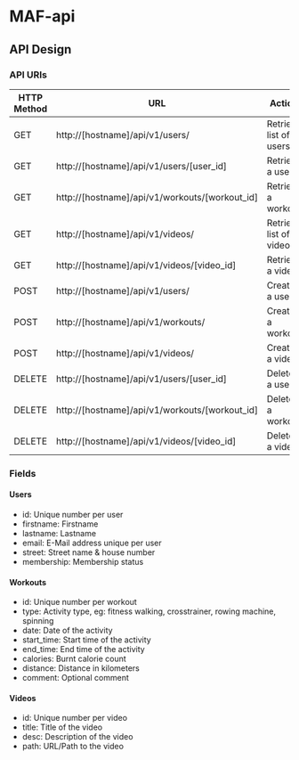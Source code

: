 # MAF-api

## API Design
### API URIs
| HTTP Method | URL | Action |
| ------------- | ------------- | ------------- |
| GET | http://[hostname]/api/v1/users/ | Retrieve list of users |
| GET | http://[hostname]/api/v1/users/[user_id] | Retrieve a user |
| GET | http://[hostname]/api/v1/workouts/[workout_id] | Retrieve a workout |
| GET | http://[hostname]/api/v1/videos/ | Retrieve list of videos |
| GET | http://[hostname]/api/v1/videos/[video_id] | Retrieve a video |
| POST | http://[hostname]/api/v1/users/ | Create a user |
| POST | http://[hostname]/api/v1/workouts/ | Create a workout |
| POST | http://[hostname]/api/v1/videos/ | Create a video |
| DELETE | http://[hostname]/api/v1/users/[user_id] | Delete a user |
| DELETE | http://[hostname]/api/v1/workouts/[workout_id] | Delete a workout |
| DELETE | http://[hostname]/api/v1/videos/[video_id] | Delete a video |

### Fields
#### Users
* id: Unique number per user
* firstname: Firstname
* lastname: Lastname
* email: E-Mail address unique per user
* street: Street name & house number
* membership: Membership status

#### Workouts
* id: Unique number per workout
* type: Activity type, eg: fitness walking, crosstrainer, rowing machine, spinning
* date: Date of the activity
* start_time: Start time of the activity
* end_time: End time of the activity
* calories: Burnt calorie count
* distance: Distance in kilometers
* comment: Optional comment

#### Videos
* id: Unique number per video
* title: Title of the video
* desc: Description of the video
* path: URL/Path to the video